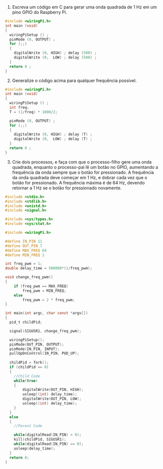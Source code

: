 1. Escreva um código em C para gerar uma onda quadrada de 1 Hz em um pino GPIO do Raspberry Pi.

```C
#include <wiringPi.h>
int main (void)
{
  wiringPiSetup () ;
  pinMode (0, OUTPUT) ;
  for (;;)
  {
    digitalWrite (0, HIGH) ; delay (500) ;
    digitalWrite (0,  LOW) ; delay (500) ;
  }
  return 0 ;
}
```

2. Generalize o código acima para qualquer frequência possível.

```C
#include <wiringPi.h>
int main (void)
{
  wiringPiSetup () ;
  int freq;
  T = (1/freq) * 1000/2;

  pinMode (0, OUTPUT) ;
  for (;;)
  {
    digitalWrite (0, HIGH) ; delay (T) ;
    digitalWrite (0,  LOW) ; delay (T) ;
  }
  return 0 ;
}
```

3. Crie dois processos, e faça com que o processo-filho gere uma onda quadrada, enquanto o processo-pai lê um botão no GPIO, aumentando a frequência da onda sempre que o botão for pressionado. A frequência da onda quadrada deve começar em 1 Hz, e dobrar cada vez que o botão for pressionado. A frequência máxima é de 64 Hz, devendo retornar a 1 Hz se o botão for pressionado novamente.

```C
#include <stdio.h>
#include <stdlib.h>
#include <unistd.h>
#include <signal.h>

#include <sys/types.h>
#include <sys/stat.h>

#include <wiringPi.h>

#define IN_PIN 11
#define OUT_PIN 7
#define MAX_FREQ 64
#define MIN_FREQ 1

int freq_pwm = 1;
double delay_time = 500000*(1/freq_pwm);

void change_freq_pwm()
{
    if (freq_pwm == MAX_FREQ)
        freq_pwm = MIN_FREQ;
    else
        freq_pwm = 2 * freq_pwm;
}

int main(int argc, char const *argv[])
{
  pid_t childPid;

  signal(SIGUSR1, change_freq_pwm);

  wiringPiSetup();
  pinMode(OUT_PIN, OUTPUT);
  pinMode(IN_PIN, INPUT);
  pullUpDnControl(IN_PIN, PUD_UP);
      
  childPid = fork();
  if (childPid == 0)
  {
    //Child Code
    while(true)
    {
        digitalWrite(OUT_PIN, HIGH);
        usleep((int) delay_time);
        digitalWrite(OUT_PIN, LOW);
        usleep((int) delay_time);
    }
  }
  else
  {
    //Parent Code

    while(digitalRead(IN_PIN) > 0);
    kill(childPid, SIGUSR1);
    while(digitalRead(IN_PIN) == 0);
    usleep(delay_time);
  }
  return 0;
}
```